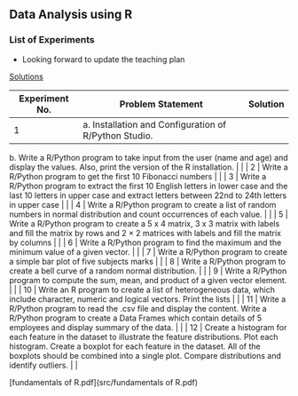 
## Data Analysis using R

### List of Experiments

- Looking forward to update the teaching plan 

[Solutions](https://www.notion.so/Solutions-3631b3e2c8dc4712bc953a43728f2f2d)

| Experiment No. | Problem Statement | Solution |
| --- | --- | --- |
| 1 | a. Installation and Configuration of R/Python Studio.
b. Write a R/Python program to take input from the user (name and age) and display the
values. Also, print the version of the R installation. |  |
| 2 | Write a R/Python program to get the first 10 Fibonacci numbers |  |
| 3 | Write a R/Python program to extract the first 10 English letters in lower case and the last 10 letters
in upper case and extract letters between 22nd to 24th letters in upper case |  |
| 4 | Write a R/Python program to create a list of random numbers in normal distribution and
count occurrences of each value. |  |
| 5 | Write a R/Python program to create a 5 x 4 matrix, 3 x 3 matrix with labels and fill the
matrix by rows and 2 × 2 matrices with labels and fill the matrix by columns |  |
| 6 | Write a R/Python program to find the maximum and the minimum value of a given vector. |  |
| 7 | Write a R/Python program to create a simple bar plot of five subjects marks |  |
| 8 | Write a R/Python program to create a bell curve of a random normal distribution. |  |
| 9 | Write a R/Python program to compute the sum, mean, and product of a given vector element. |  |
| 10 | Write an R program to create a list of heterogeneous data, which include character, numeric
and logical vectors. Print the lists |  |
| 11 | Write a R/Python program to read the .csv file and display the content. Write a R/Python
program to create a Data Frames which contain details of 5 employees and display
summary of the data. |  |
| 12 | Create a histogram for each feature in the dataset to illustrate the feature distributions. Plot
each histogram.
Create a boxplot for each feature in the dataset. All of the boxplots should be combined into a
single plot. Compare distributions and identify outliers. |  |

[fundamentals of R.pdf](src/fundamentals of R.pdf)